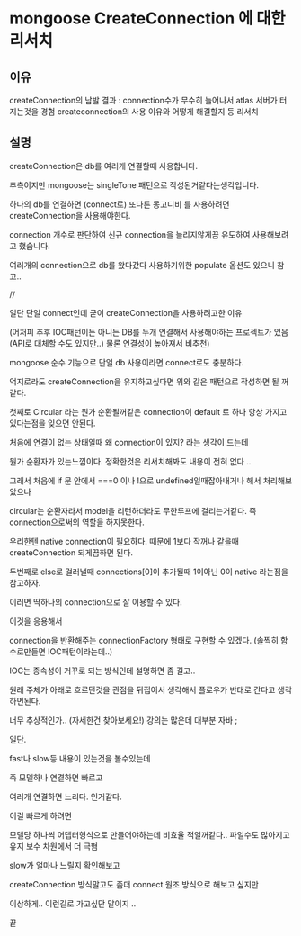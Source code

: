 # mongoose CreateConnection 에 대한 리서치

## 이유

createConnection의 남발
결과 : connection수가 무수히 늘어나서 atlas 서버가 터지는것을 경험
createconnection의 사용 이유와
어떻게 해결할지
등 리서치


## 설명


createConnection은 db를 여러개 연결할때 사용합니다.

추측이지만 mongoose는 singleTone 패턴으로 작성된거같다는생각입니다.

하나의 db를 연결하면 (connect로) 또다른 몽고디비 를 사용하려면 createConnection을 사용해야한다.

connection 개수로 판단하여 신규 connection을 늘리지않게끔 유도하여 사용해보려고 했습니다.

여러개의 connection으로 db를 왔다갔다 사용하기위한 populate 옵션도 있으니 참고..


//

일단 단일 connect인데 굳이 createConnection을 사용하려고한 이유

(어처피 추후 IOC패턴이든 아니든 DB를 두개 연결해서 사용해야하는 프로젝트가 있음 (API로 대체할 수도 있지만..) 물론 연결성이 높아져서 비추천)


mongoose 순수 기능으로 단일 db 사용이라면 connect로도 충분하다.


억지로라도 createConnection을 유지하고싶다면 위와 같은 패턴으로 작성하면 될 꺼같다.

첫째로 Circular 라는 뭔가 순환될꺼같은 connection이 default 로 하나 항상 가지고있다는점을 잊으면 안된다.

처음에 연결이 없는 상태일때 왜 connection이 있지? 라는 생각이 드는데

뭔가 순환자가 있는느낌이다. 정확한것은 리서치해봐도 내용이 전혀 없다 ..


그래서 처음에 if 문 안에서 ===0 이나 !으로 undefined일때잡아내거나 해서 처리해보았으나

circular는 순환자라서 model을 리턴하더라도 무한루프에 걸리는거같다. 즉 connection으로써의 역할을 하지못한다.

우리한텐 native connection이 필요하다. 때문에 1보다 작꺼나 같을때 createConnection 되게끔하면 된다.

두번째로 else로 걸러낼때 connections[0]이 추가될때 1이아닌 0이 native 라는점을 참고하자.

이러면 딱하나의 connection으로 잘 이용할 수 있다.

이것을 응용해서

connection을 반환해주는 connectionFactory 형태로 구현할 수 있겠다. (솔찍히 함수로만들면 IOC패턴이라는데..)

IOC는 종속성이 거꾸로 되는 방식인데 설명하면 좀 길고..

원래 주체가 아래로 흐르던것을 관점을 뒤집어서 생각해서 플로우가 반대로 간다고 생각하면된다.


너무 추상적인가.. (자세한건 찾아보세요!)
강의는 많은데 대부분 자바 ;



일단.

fast나 slow등 내용이 있는것을 볼수있는데

즉 모델하나 연결하면 빠르고

여러개 연결하면 느리다. 인거같다.

이걸 빠르게 하려면

모델당 하나씩 어뎁터형식으로 만들어야하는데 비효율 적일꺼같다.. 파일수도 많아지고 유지 보수 차원에서 더 극혐


slow가 얼마나 느릴지 확인해보고

createConnection 방식말고도 좀더 connect 원조 방식으로 해보고 싶지만

이상하게.. 이런길로 가고싶단 말이지 ..

끝